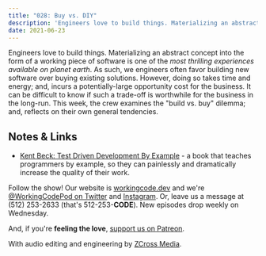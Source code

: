 ```yaml
---
title: "028: Buy vs. DIY"
description: 'Engineers love to build things. Materializing an abstract concept into the form of a working piece of software is one of the most thrilling experiences available on planet earth. As such, we engineers often favor building new software over buying existing solutions. However, doing so takes time and energy; and, incurs a potentially-large opportunity cost for the business. It can be difficult to know if such a trade-off is worthwhile for the business in the long-run. This week, the crew examines the "build vs. buy" dilemma; and, reflects on their own general tendencies.'
date: 2021-06-23
---
```


<script async defer onload="redcircleIframe();" src="https://api.podcache.net/embedded-player/sh/30227421-bc27-45c2-bfb4-861def7dd4cc/ep/b3b18e72-4dab-42ea-b209-feba78f5fe3d"></script><div class="redcirclePlayer-b3b18e72-4dab-42ea-b209-feba78f5fe3d"></div>

Engineers love to build things. Materializing an abstract concept into the form of a working piece of software is one of the _most thrilling experiences available on planet earth_. As such, we engineers often favor building new software over buying existing solutions. However, doing so takes time and energy; and, incurs a potentially-large opportunity cost for the business. It can be difficult to know if such a trade-off is worthwhile for the business in the long-run. This week, the crew examines the "build vs. buy" dilemma; and, reflects on their own general tendencies.

## Notes &amp; Links

- [Kent Beck: Test Driven Development By Example](https://www.amazon.com/Test-Driven-Development-Kent-Beck/dp/0321146530) - a book that teaches programmers by example, so they can painlessly and dramatically increase the quality of their work.

Follow the show! Our website is [workingcode.dev][working-code] and we're [@WorkingCodePod on Twitter][working-code-twitter] and [Instagram][working-code-instagram]. Or, leave us a message at (512) 253-2633‬ (that's 512-253-**CODE**). New episodes drop weekly on Wednesday.

And, if you're **feeling the love**, [support us on Patreon][working-code-patreon].

With audio editing and engineering by [ZCross Media][editor].

[working-code]: https://workingcode.dev/
[working-code-instagram]: https://www.instagram.com/workingcodepod/
[working-code-patreon]: https://www.patreon.com/workingcodepod
[working-code-twitter]: https://twitter.com/WorkingCodePod
[editor]: https://www.zcross.media/
